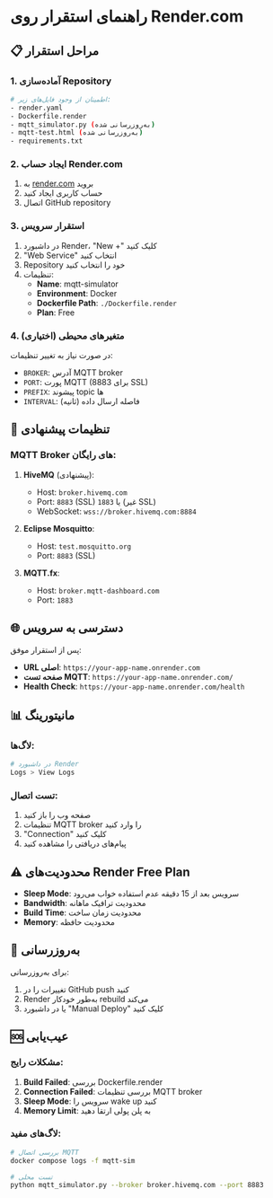 # راهنمای استقرار روی Render.com

## 📋 مراحل استقرار

### 1. آماده‌سازی Repository
```bash
# اطمینان از وجود فایل‌های زیر:
- render.yaml
- Dockerfile.render
- mqtt_simulator.py (به‌روزرسانی شده)
- mqtt-test.html (به‌روزرسانی شده)
- requirements.txt
```

### 2. ایجاد حساب Render.com
1. به [render.com](https://render.com) بروید
2. حساب کاربری ایجاد کنید
3. اتصال GitHub repository

### 3. استقرار سرویس
1. در داشبورد Render، "New +" کلیک کنید
2. "Web Service" انتخاب کنید
3. Repository خود را انتخاب کنید
4. تنظیمات:
   - **Name**: mqtt-simulator
   - **Environment**: Docker
   - **Dockerfile Path**: `./Dockerfile.render`
   - **Plan**: Free

### 4. متغیرهای محیطی (اختیاری)
در صورت نیاز به تغییر تنظیمات:
- `BROKER`: آدرس MQTT broker
- `PORT`: پورت MQTT (8883 برای SSL)
- `PREFIX`: پیشوند topic ها
- `INTERVAL`: فاصله ارسال داده (ثانیه)

## 🔧 تنظیمات پیشنهادی

### MQTT Broker های رایگان:
1. **HiveMQ** (پیشنهادی):
   - Host: `broker.hivemq.com`
   - Port: `8883` (SSL) یا `1883` (غیر SSL)
   - WebSocket: `wss://broker.hivemq.com:8884`

2. **Eclipse Mosquitto**:
   - Host: `test.mosquitto.org`
   - Port: `8883` (SSL)

3. **MQTT.fx**:
   - Host: `broker.mqtt-dashboard.com`
   - Port: `1883`

## 🌐 دسترسی به سرویس

پس از استقرار موفق:
- **URL اصلی**: `https://your-app-name.onrender.com`
- **صفحه تست MQTT**: `https://your-app-name.onrender.com/`
- **Health Check**: `https://your-app-name.onrender.com/health`

## 📊 مانیتورینگ

### لاگ‌ها:
```bash
# در داشبورد Render
Logs > View Logs
```

### تست اتصال:
1. صفحه وب را باز کنید
2. تنظیمات MQTT broker را وارد کنید
3. "Connection" کلیک کنید
4. پیام‌های دریافتی را مشاهده کنید

## ⚠️ محدودیت‌های Render Free Plan

- **Sleep Mode**: سرویس بعد از 15 دقیقه عدم استفاده خواب می‌رود
- **Bandwidth**: محدودیت ترافیک ماهانه
- **Build Time**: محدودیت زمان ساخت
- **Memory**: محدودیت حافظه

## 🔄 به‌روزرسانی

برای به‌روزرسانی:
1. تغییرات را در GitHub push کنید
2. Render به‌طور خودکار rebuild می‌کند
3. یا در داشبورد "Manual Deploy" کلیک کنید

## 🆘 عیب‌یابی

### مشکلات رایج:
1. **Build Failed**: بررسی Dockerfile.render
2. **Connection Failed**: بررسی تنظیمات MQTT broker
3. **Sleep Mode**: سرویس را wake up کنید
4. **Memory Limit**: به پلن پولی ارتقا دهید

### لاگ‌های مفید:
```bash
# بررسی اتصال MQTT
docker compose logs -f mqtt-sim

# تست محلی
python mqtt_simulator.py --broker broker.hivemq.com --port 8883
```
